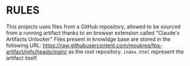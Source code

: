 # RULES

This projects uses files from a GitHub repository, allowed to be sourced from a running artifact thanks to an browser extension called "Claude's Artifacts Unlocker"
Files present in knowldge base are stored in the following URL: https://raw.githubusercontent.com/moukrea/fps-artifact/refs/heads/main/ as the root repository.
`index.html` represent the artifact itself.
